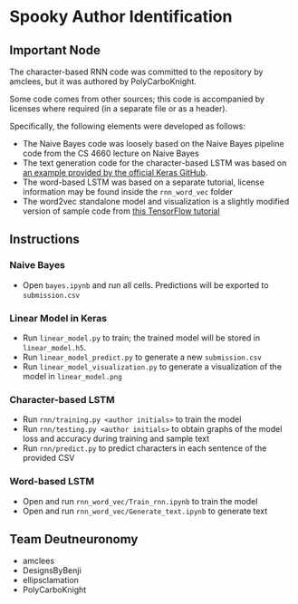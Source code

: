# Spooky Author Identification

## Important Node

The character-based RNN code was committed to the repository by amclees, but it was authored by PolyCarboKnight.

Some code comes from other sources; this code is accompanied by licenses where required (in a separate file or as a header).

Specifically, the following elements were developed as follows:
* The Naive Bayes code was loosely based on the Naive Bayes pipeline code from the CS 4660 lecture on Naive Bayes
* The text generation code for the character-based LSTM was based on [an example provided by the official Keras GitHub](https://github.com/fchollet/keras/blob/master/examples/lstm_text_generation.py).
* The word-based LSTM was based on a separate tutorial, license information may be found inside the `rnn_word_vec` folder
* The word2vec standalone model and visualization is a slightly modified version of sample code from [this TensorFlow tutorial](https://www.tensorflow.org/tutorials/word2vec)

## Instructions

### Naive Bayes

* Open `bayes.ipynb` and run all cells. Predictions will be exported to `submission.csv`

### Linear Model in Keras

* Run `linear_model.py` to train; the trained model will be stored in `linear_model.h5`.
* Run `linear_model_predict.py` to generate a new `submission.csv`
* Run `linear_model_visualization.py` to generate a visualization of the model in `linear_model.png`

### Character-based LSTM

* Run `rnn/training.py <author initials>` to train the model
* Run `rnn/testing.py <author initials>` to obtain graphs of the model loss and accuracy during training and sample text
* Run `rnn/predict.py` to predict characters in each sentence of the provided CSV

### Word-based LSTM

* Open and run `rnn_word_vec/Train_rnn.ipynb` to train the model
* Open and run `rnn_word_vec/Generate_text.ipynb` to generate text

## Team Deutneuronomy

* amclees
* DesignsByBenji
* ellipsclamation
* PolyCarboKnight

